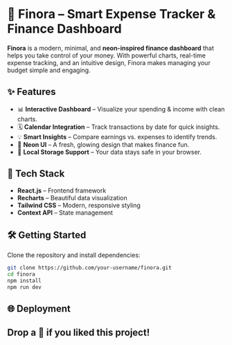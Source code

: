 # 💸 Finora – Smart Expense Tracker & Finance Dashboard

**Finora** is a modern, minimal, and **neon-inspired finance dashboard** that helps you take control of your money. With powerful charts, real-time expense tracking, and an intuitive design, Finora makes managing your budget simple and engaging.

## ✨ Features

* 📊 **Interactive Dashboard** – Visualize your spending & income with clean charts.
* 🗓 **Calendar Integration** – Track transactions by date for quick insights.
* 💡 **Smart Insights** – Compare earnings vs. expenses to identify trends.
* 🎨 **Neon UI** – A fresh, glowing design that makes finance fun.
* 💾 **Local Storage Support** – Your data stays safe in your browser.

## 🚀 Tech Stack

* **React.js** – Frontend framework
* **Recharts** – Beautiful data visualization
* **Tailwind CSS** – Modern, responsive styling
* **Context API** – State management

## 🛠 Getting Started

Clone the repository and install dependencies:

```bash
git clone https://github.com/your-username/finora.git
cd finora
npm install
npm run dev
```

## 🌐 Deployment

Drop a 💖 if you liked this project!
---
